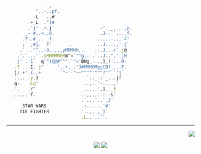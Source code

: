 
```javascript
              ._,.
           "..-..pf.
          -L   ..#'
        .+_L  ."]#
        ,'j' .+.j`                 -'.__..,.,p.
       _~ #..<..0.                 .J-.``..._f.
      .7..#_.. _f.                .....-..,`4'
      ;` ,#j.  T'      ..         ..J....,'.j`
     .` .."^.,-0.,,,,yMMMMM,.    ,-.J...+`.j@
    .'.`...' .yMMMMM0M@^=`""g.. .'..J..".'.jH
    j' .'1`  q'^)@@#"^".`"='BNg_...,]_)'...0-                             Hi👋, i'm Sprechblase
   .T ...I. j"    .'..+,_.'3#MMM0MggCBf....F.                           DISCORD: @sprechblase
   j/.+'.{..+       `^~'-^~~""""'"""?'"``'1`                              E-MAIL: hi@skre.dev
   .... .y.}                  `.._-:`_...jf
   g-.  .Lg'                 ..,..'-....,'.
  .'.   .Y^                  .....',].._f
  ......-f.                 .-,,.,.-:--&`
                            .`...'..`_J`
      STAR WARS             .~......'#'
     TIE FIGHTER            '..,,.,_]`    
                            .L..`..``.     
```

---

<p align="right">
  <picture>
    <img align=top src="https://komarev.com/ghpvc/?username=sprechblase" />
  </picture>
</p>
<p align="center">
  <picture>
    <source
      srcset="https://github-readme-stats.vercel.app/api/top-langs/?username=sprechblase&show_icons=true&theme=transparent&hide_border=true&layout=compact&langs_count=8"
      media="(prefers-color-scheme: dark)"
    />
    <source
      srcset="https://github-readme-stats.vercel.app/api/top-langs/?username=sprechblase&show_icons=true&theme=catppuccin_latte&hide_border=true&layout=compact&langs_count=8"
      media="(prefers-color-scheme: light), (prefers-color-scheme: no-preference)"
    />
    <img align=top src="https://github-readme-stats.vercel.app/api/top-langs/?username=sprechblase&show_icons=true" />
  </picture>
  <picture>
    <source
      srcset="https://github-readme-stats.vercel.app/api?username=sprechblase&show_icons=true&theme=transparent&hide_title=true&rank_icon=github&hide_border=true&line_height=30"
      media="(prefers-color-scheme: dark)"
    />
    <source
      srcset="https://github-readme-stats.vercel.app/api?username=sprechblase&show_icons=true&theme=catppuccin_latte&hide_title=true&rank_icon=github&hide_border=true"
      media="(prefers-color-scheme: light), (prefers-color-scheme: no-preference)"
    />
    <img align=top src="https://github-readme-stats.vercel.app/api/top-langs/?username=sprechblase&show_icons=true" />
  </picture>
</p>
